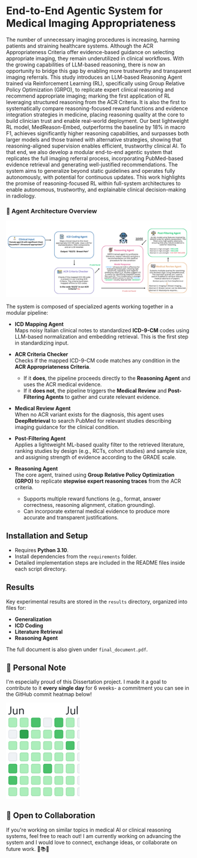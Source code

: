 # End-to-End Agentic System for Medical Imaging Appropriateness

The number of unnecessary imaging procedures is increasing, harming patients and straining healthcare systems. Although the ACR Appropriateness Criteria offer evidence-based guidance on selecting appropriate imaging, they remain underutilized in clinical workflows. 
With the growing capabilities of LLM-based reasoning, there is now an opportunity to bridge this gap by enabling more trustworthy and transparent imaging referrals. This study introduces an LLM-based Reasoning Agent trained via Reinforcement Learning (RL), specifically using Group Relative Policy Optimization (GRPO), to replicate expert clinical reasoning and recommend appropriate imaging; marking the first application of RL leveraging structured reasoning from the ACR Criteria. It is also the first to systematically compare reasoning-focused reward functions and evidence integration strategies in medicine, placing reasoning quality at the core to build clinician trust and enable real-world deployment. Our best lightweight RL model, MedReason-Embed, outperforms the baseline by 18\% in macro F1, achieves significantly higher reasoning capabilities, and surpasses both larger models and those trained with alternative strategies, showing that reasoning-aligned supervision enables efficient, trustworthy clinical AI. To that end, we also develop a modular end-to-end agentic system that replicates the full imaging referral process, incorporating PubMed-based evidence retrieval and generating well-justified recommendations. The system aims to generalize beyond static guidelines and operates fully autonomously, with potential for continuous updates. This work highlights the promise of reasoning-focused RL within full-system architectures to enable autonomous, trustworthy, and explainable clinical decision-making in radiology.

### 🧠 Agent Architecture Overview

<img src="/figures/final_architecture.png" alt="Agent Architecture" width="800"/>


The system is composed of specialized agents working together in a modular pipeline:

- **ICD Mapping Agent**  
  Maps noisy Italian clinical notes to standardized **ICD-9-CM** codes using LLM-based normalization and embedding retrieval. This is the first step in standardizing input.

- **ACR Criteria Checker**  
  Checks if the mapped ICD-9-CM code matches any condition in the **ACR Appropriateness Criteria**.  
  - If it **does**, the pipeline proceeds directly to the **Reasoning Agent** and uses the ACR medical evidence.
  - If it **does not**, the pipeline triggers the **Medical Review** and **Post-Filtering Agents** to gather and curate relevant evidence.

- **Medical Review Agent**  
  When no ACR variant exists for the diagnosis, this agent uses **DeepRetrieval** to search PubMed for relevant studies describing imaging guidance for the clinical condition.

- **Post-Filtering Agent**  
 Applies a lightweight ML-based quality filter to the retrieved literature, ranking studies by design (e.g., RCTs, cohort studies) and sample size, and assigning strength of evidence according to the GRADE scale.

- **Reasoning Agent**  
  The core agent, trained using **Group Relative Policy Optimization (GRPO)** to replicate **stepwise expert reasoning traces** from the ACR criteria.  
  - Supports multiple reward functions (e.g., format, answer correctness, reasoning alignment, citation grounding).  
  - Can incorporate external medical evidence to produce more accurate and transparent justifications.

## Installation and Setup
- Requires **Python 3.10**.  
- Install dependencies from the `requirements` folder.  
- Detailed implementation steps are included in the README files inside each script directory.

## Results
Key experimental results are stored in the `results` directory, organized into files for:
- **Generalization**
- **ICD Coding**
- **Literature Retrieval**
- **Reasoning Agent**

The full document is also given under `final_document.pdf`.


## 🚀 Personal Note

I'm especially proud of this Dissertation project. I made it a goal to contribute to it **every single day** for 6 weeks-  a commitment you can see in the GitHub commit heatmap below!  

<img src="/figures/personal_contributions.png" alt="Contributions" width="200"/>

## 🤝 Open to Collaboration
If you're working on similar topics in medical AI or clinical reasoning systems, feel free to reach out! I am currently working on advancing the system and I would love to connect, exchange ideas, or collaborate on future work. 🧠📚💬